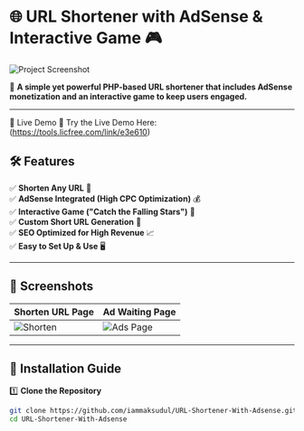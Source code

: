 # 🌐 URL Shortener with AdSense & Interactive Game 🎮

![Project Screenshot](https://tools.licfree.com/link/images/ss1.png)

🚀 **A simple yet powerful PHP-based URL shortener that includes AdSense monetization and an interactive game to keep users engaged.**

---
🔗 Live Demo
🔗 Try the Live Demo Here: (https://tools.licfree.com/link/e3e610)

## **🛠 Features**
✅ **Shorten Any URL** 📏  
✅ **AdSense Integrated (High CPC Optimization)** 💰  
✅ **Interactive Game ("Catch the Falling Stars")** 🌟  
✅ **Custom Short URL Generation** 🔗  
✅ **SEO Optimized for High Revenue** 📈  
✅ **Easy to Set Up & Use** 🖥  

---

## **📸 Screenshots**
| Shorten URL Page | Ad Waiting Page |
|------------------|----------------|
| ![Shorten](https://tools.licfree.com/link/images/ss1.png) | ![Ads Page](https://tools.licfree.com/link/images/ss2.png) |

---

## **🔧 Installation Guide**
1️⃣ **Clone the Repository**  
```bash
git clone https://github.com/iammaksudul/URL-Shortener-With-Adsense.git
cd URL-Shortener-With-Adsense
